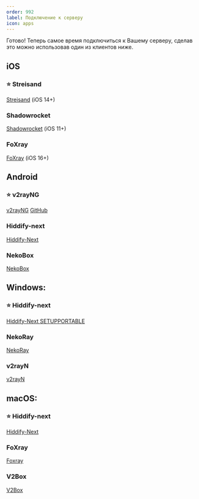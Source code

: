 ```yaml
---
order: 992
label: Подключение к серверу
icon: apps
---
```


Готово! Теперь самое время подключиться к Вашему серверу, сделав это можно использовав один из клиентов ниже.

## iOS
### :star: Streisand 
[Streisand](https://apps.apple.com/app/id6450534064) (iOS 14+)

### Shadowrocket 
[Shadowrocket](https://apps.apple.com/us/app/shadowrocket/id932747118) (iOS 11+)

### FoXray 
[FoXray](https://apps.apple.com/us/app/foxray/id6448898396) (iOS 16+)

## Android
### :star: v2rayNG 
[v2rayNG](https://play.google.com/store/apps/details?id=com.v2ray.ang) [GitHub](https://github.com/2dust/v2rayNG/releases)
### Hiddify-next
[Hiddify-Next](https://play.google.com/store/apps/details?id=app.hiddify.com)
### NekoBox 
[NekoBox](https://github.com/MatsuriDayo/NekoBoxForAndroid/releases)

## Windows:
### :star: Hiddify-next
[Hiddify-Next SETUP](https://github.com/hiddify/hiddify-next/releases/latest/download/hiddify-windows-x64-setup.zip)[PORTABLE](https://github.com/hiddify/hiddify-next/releases/latest/download/hiddify-windows-x64-portable.zip)
### NekoRay 
[NekoRay](https://github.com/MatsuriDayo/nekoray/releases) 
### v2rayN
[v2rayN](https://github.com/2dust/v2rayN/releases) 

## macOS:
### :star: Hiddify-next
[Hiddify-Next](https://github.com/hiddify/hiddify-next/releases/latest/download/hiddify-macos-universal.zip)
### FoXray 
[Foxray](https://apps.apple.com/us/app/foxray/id6448898396)
### V2Box
[V2Box](https://apps.apple.com/us/app/v2box-v2ray-client/id6446814690)